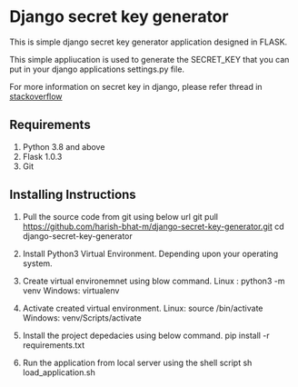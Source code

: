 # Django secret key generator
This is simple django secret key generator application designed in FLASK.

This simple appliucation is used to generate the SECRET_KEY that you can put in your
django applications settings.py file.

For more information on secret key in django, please refer thread in [stackoverflow](https://stackoverflow.com/questions/7382149/whats-the-purpose-of-django-setting-secret-key)

Requirements
------------
1. Python 3.8 and above
2. Flask 1.0.3
3. Git

Installing Instructions
-----------------------
1. Pull the source code from git using below url
   git pull https://github.com/harish-bhat-m/django-secret-key-generator.git
   cd django-secret-key-generator

2. Install Python3 Virtual Environment. Depending upon your operating system.
   
3. Create virtual environemnet using blow command.
   Linux : python3 -m venv <your virtual environment name>
   Windows: virtualenv <your virtual env name>

4. Activate created virtual environment.
   Linux: source <your virtual env name>/bin/activate
   Windows: venv/Scripts/activate

5. Install the project depedacies using below command.
   pip install -r requirements.txt

6. Run the application from local server using the shell script
   sh load_application.sh
